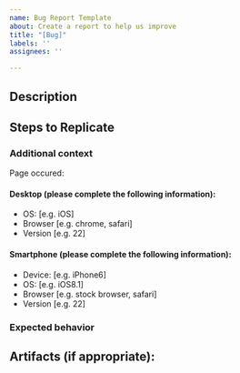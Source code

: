 ```yaml
---
name: Bug Report Template
about: Create a report to help us improve
title: "[Bug]"
labels: ''
assignees: ''

---
```


## Description

<!--- A clear and concise description of what the bug is. -->  

## Steps to Replicate
<!---
1. Go to '...'
2. Click on '....'
3. Scroll down to '....'
4. See error
-->  


### Additional context
<!--- Add any other context about the problem here. -->
Page occured: 

#### Desktop (please complete the following information):
 - OS: [e.g. iOS]
 - Browser [e.g. chrome, safari]
 - Version [e.g. 22]

#### Smartphone (please complete the following information):
 - Device: [e.g. iPhone6]
 - OS: [e.g. iOS8.1]
 - Browser [e.g. stock browser, safari]
 - Version [e.g. 22]

###  Expected behavior

<!--- A clear and concise description of what you expected to happen. --> 

## Artifacts (if appropriate): 

<!--- Include videos, pictures, or copy text of the bugs occurance -->
